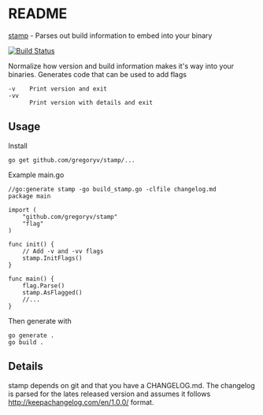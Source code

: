 # README

[stamp](https://godoc.org/github.com/gregoryv/stamp) - Parses out build information to embed into your binary

[![Build Status](https://travis-ci.org/gregoryv/stamp.svg?branch=master)](https://travis-ci.org/gregoryv/stamp)

Normalize how version and build information makes it's way into your binaries.
Generates code that can be used to add flags

    -v    Print version and exit
    -vv
          Print version with details and exit

## Usage

Install

    go get github.com/gregoryv/stamp/...

Example main.go

	//go:generate stamp -go build_stamp.go -clfile changelog.md
    package main

	import (
		"github.com/gregoryv/stamp"
		"flag"
	)

	func init() {
		// Add -v and -vv flags
		stamp.InitFlags()
	}

	func main() {
		flag.Parse()
		stamp.AsFlagged()
		//...
	}


Then generate with

    go generate .
	go build .

## Details

stamp depends on git and that you have a CHANGELOG.md. The changelog is parsed for the lates
released version and assumes it follows http://keepachangelog.com/en/1.0.0/ format.
